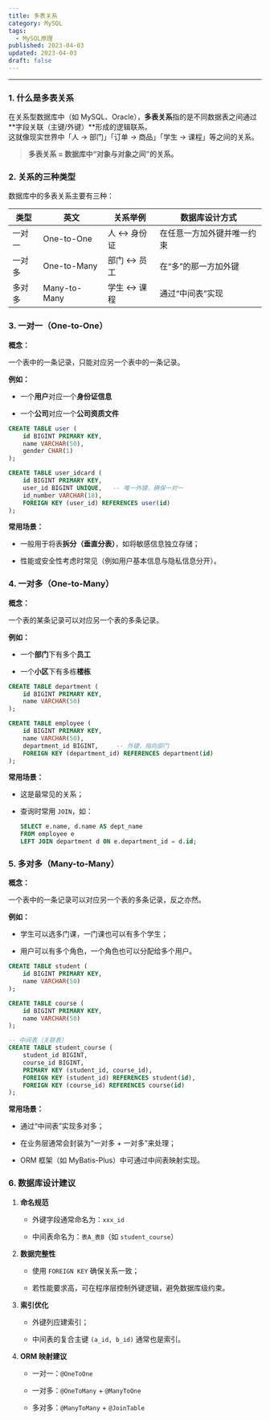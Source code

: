 ```yaml
---
title: 多表关系
category: MySQL
tags:
  - MySQL原理
published: 2023-04-03
updated: 2023-04-03
draft: false
---
```

---

### 1. 什么是多表关系

在关系型数据库中（如 MySQL、Oracle），**多表关系**指的是不同数据表之间通过**字段关联（主键/外键）**形成的逻辑联系。  
这就像现实世界中「人 → 部门」「订单 → 商品」「学生 → 课程」等之间的关系。

> **多表关系 = 数据库中“对象与对象之间”的关系。**

### 2. 关系的三种类型

数据库中的多表关系主要有三种：

| 类型  | 英文           | 关系举例    | 数据库设计方式       |
| --- | ------------ | ------- | ------------- |
| 一对一 | One-to-One   | 人 ↔ 身份证 | 在任意一方加外键并唯一约束 |
| 一对多 | One-to-Many  | 部门 ↔ 员工 | 在“多”的那一方加外键   |
| 多对多 | Many-to-Many | 学生 ↔ 课程 | 通过“中间表”实现     |

### 3. 一对一（One-to-One）

**概念：**

一个表中的一条记录，只能对应另一个表中的一条记录。

**例如：**

- 一个**用户**对应一个**身份证信息**
    
- 一个**公司**对应一个**公司资质文件**
    

```sql
CREATE TABLE user (
    id BIGINT PRIMARY KEY,
    name VARCHAR(50),
    gender CHAR(1)
);

CREATE TABLE user_idcard (
    id BIGINT PRIMARY KEY,
    user_id BIGINT UNIQUE,   -- 唯一外键，确保一对一
    id_number VARCHAR(18),
    FOREIGN KEY (user_id) REFERENCES user(id)
);
```

**常用场景：**

- 一般用于将表**拆分（垂直分表）**，如将敏感信息独立存储；
    
- 性能或安全性考虑时常见（例如用户基本信息与隐私信息分开）。
    

### 4. 一对多（One-to-Many）

**概念：**

一个表的某条记录可以对应另一个表的多条记录。

**例如：**

- 一个**部门**下有多个**员工**
    
- 一个**小区**下有多栋**楼栋**
    


```sql
CREATE TABLE department (
    id BIGINT PRIMARY KEY,
    name VARCHAR(50)
);

CREATE TABLE employee (
    id BIGINT PRIMARY KEY,
    name VARCHAR(50),
    department_id BIGINT,     -- 外键，指向部门
    FOREIGN KEY (department_id) REFERENCES department(id)
);
```

**常用场景：**

- 这是最常见的关系；
    
- 查询时常用 `JOIN`，如：
    
    ```sql
    SELECT e.name, d.name AS dept_name
    FROM employee e
    LEFT JOIN department d ON e.department_id = d.id;
    ```
    

### 5. 多对多（Many-to-Many）

**概念：**

一个表中的一条记录可以对应另一个表的多条记录，反之亦然。

**例如：**

- 学生可以选多门课，一门课也可以有多个学生；
    
- 用户可以有多个角色，一个角色也可以分配给多个用户。
    

```sql
CREATE TABLE student (
    id BIGINT PRIMARY KEY,
    name VARCHAR(50)
);

CREATE TABLE course (
    id BIGINT PRIMARY KEY,
    name VARCHAR(50)
);

-- 中间表（关联表）
CREATE TABLE student_course (
    student_id BIGINT,
    course_id BIGINT,
    PRIMARY KEY (student_id, course_id),
    FOREIGN KEY (student_id) REFERENCES student(id),
    FOREIGN KEY (course_id) REFERENCES course(id)
);
```

**常用场景：**

- 通过“中间表”实现多对多；
    
- 在业务层通常会封装为“一对多 + 一对多”来处理；
    
- ORM 框架（如 MyBatis-Plus）中可通过中间表映射实现。
    

### 6. 数据库设计建议

1. **命名规范**
    
    - 外键字段通常命名为：`xxx_id`
        
    - 中间表命名为：`表A_表B`（如 `student_course`）
        
2. **数据完整性**
    
    - 使用 `FOREIGN KEY` 确保关系一致；
        
    - 若性能要求高，可在程序层控制外键逻辑，避免数据库级约束。
        
3. **索引优化**
    
    - 外键列应建索引；
        
    - 中间表的复合主键 `(a_id, b_id)` 通常也是索引。
        
4. **ORM 映射建议**
    
    - 一对一：`@OneToOne`
        
    - 一对多：`@OneToMany` + `@ManyToOne`
        
    - 多对多：`@ManyToMany` + `@JoinTable`
        
